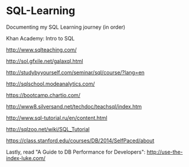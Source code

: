 # SQL-Learning

Documenting my SQL Learning journey (in order)


Khan Academy: Intro to SQL 

http://www.sqlteaching.com/ 

http://sol.gfxile.net/galaxql.html

http://studybyyourself.com/seminar/sql/course/?lang=en

http://sqlschool.modeanalytics.com/

https://bootcamp.chartio.com/

http://www8.silversand.net/techdoc/teachsql/index.htm

http://www.sql-tutorial.ru/en/content.html

http://sqlzoo.net/wiki/SQL_Tutorial

https://class.stanford.edu/courses/DB/2014/SelfPaced/about

Lastly, read "A Guide to DB Performance for Developers": http://use-the-index-luke.com/
